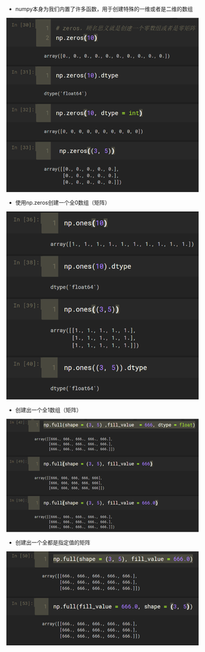 - numpy本身为我们内置了许多函数，用于创建特殊的一维或者是二维的数组 

![1565948774103](assets/1565948774103.png)

- 使用np.zeros创建一个全0数组（矩阵）

![1565948842078](assets/1565948842078.png)

- 创建出一个全1数组（矩阵）

![1565963357729](assets/1565963357729.png)

- 创建出一个全都是指定值的矩阵

![1565963492632](assets/1565963492632.png)

